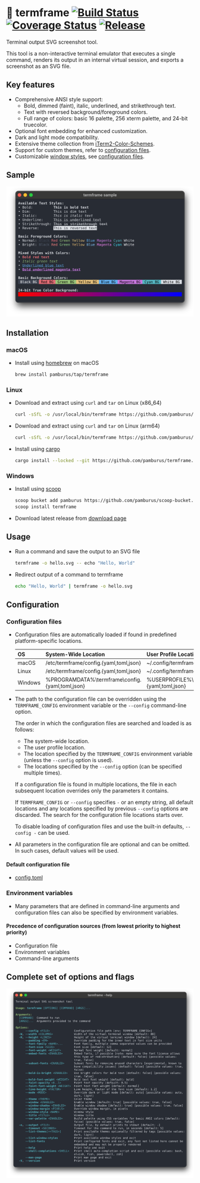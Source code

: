 # 📸 termframe [![Build Status][ci-img]][ci] [![Coverage Status][cov-img]][cov] [![Release][release-img]][release]

Terminal output SVG screenshot tool.

This tool is a non-interactive terminal emulator that executes a single command, renders its output in an internal virtual session, and exports a screenshot as an SVG file.

## Key features

* Comprehensive ANSI style support:
  * Bold, dimmed (faint), italic, underlined, and strikethrough text.
  * Text with reversed background/foreground colors.
  * Full range of colors: basic 16 palette, 256 xterm palette, and 24-bit truecolor.
* Optional font embedding for enhanced customization.
* Dark and light mode compatibility.
* Extensive theme collection from [iTerm2-Color-Schemes](https://github.com/mbadolato/iTerm2-Color-Schemes).
* Support for custom themes, refer to [configuration files](#configuration-files).
* Customizable [window styles](assets/window-styles/macos.toml), see [configuration files](#configuration-files).

## Sample

<p align="center">
    <picture>
    <source media="(prefers-color-scheme: dark)" srcset="doc/sample-dark.svg" />
    <source media="(prefers-color-scheme: light)" srcset="doc/sample-light.svg" />
    <img alt="screenshot" src="doc/sample-dark.svg" />
    </picture>
</p>

## Installation

### macOS

* Install using [homebrew](https://brew.sh) on macOS

  ```sh
  brew install pamburus/tap/termframe
  ```

### Linux

* Download and extract using `curl` and `tar` on Linux (x86_64)

    ```sh
    curl -sSfL -o /usr/local/bin/termframe https://github.com/pamburus/termframe/releases/latest/download/termframe-linux-x86_64-musl.tar.gz | tar xz
    ```

* Download and extract using `curl` and `tar` on Linux (arm64)

    ```sh
    curl -sSfL -o /usr/local/bin/termframe https://github.com/pamburus/termframe/releases/latest/download/termframe-linux-arm64-musl.tar.gz | tar xz
    ```

* Install using [cargo](https://www.rust-lang.org/tools/install)

    ```sh
    cargo install --locked --git https://github.com/pamburus/termframe.git
    ```

### Windows

* Install using [scoop](https://scoop.sh)

    ```sh
    scoop bucket add pamburus https://github.com/pamburus/scoop-bucket.git
    scoop install termframe
    ```

* Download latest release from [download page](https://github.com/pamburus/termframe/releases/latest)

## Usage

* Run a command and save the output to an SVG file

    ```sh
    termframe -o hello.svg -- echo "Hello, World"
    ```

* Redirect output of a command to termframe

    ```sh
    echo "Hello, World" | termframe -o hello.svg
    ```

## Configuration

### Configuration files

* Configuration files are automatically loaded if found in predefined platform-specific locations.

    | OS      | System-Wide Location                     | User Profile Location                                          |
    | ------- | ---------------------------------------- |  ------------------------------------------------------- |
    | macOS   | /etc/termframe/config.{yaml,toml,json}          | ~/.config/termframe/config.{yaml,toml,json}                     |
    | Linux   | /etc/termframe/config.{yaml,toml,json}          | ~/.config/termframe/config.{yaml,toml,json}                     |
    | Windows | %PROGRAMDATA%\termframe\config.{yaml,toml,json} | %USERPROFILE%\AppData\Roaming\termframe\config.{yaml,toml,json} |

* The path to the configuration file can be overridden using the `TERMFRAME_CONFIG` environment variable or the `--config` command-line option.

  The order in which the configuration files are searched and loaded is as follows:
  * The system-wide location.
  * The user profile location.
  * The location specified by the `TERMFRAME_CONFIG` environment variable (unless the `--config` option is used).
  * The locations specified by the `--config` option (can be specified multiple times).

  If a configuration file is found in multiple locations, the file in each subsequent location overrides only the parameters it contains.

  If `TERMFRAME_CONFIG` or `--config` specifies `-` or an empty string, all default locations and any locations specified by previous `--config` options are discarded. The search for the configuration file locations starts over.

  To disable loading of configuration files and use the built-in defaults, `--config -` can be used.

* All parameters in the configuration file are optional and can be omitted. In such cases, default values will be used.

#### Default configuration file

* [config.toml](assets/config.toml)

### Environment variables

* Many parameters that are defined in command-line arguments and configuration files can also be specified by environment variables.

#### Precedence of configuration sources (from lowest priority to highest priority)

* Configuration file
* Environment variables
* Command-line arguments

## Complete set of options and flags

<p align="center">
    <picture>
    <source media="(prefers-color-scheme: dark)" srcset="doc/help-dark.svg" />
    <source media="(prefers-color-scheme: light)" srcset="doc/help-light.svg" />
    <img alt="screenshot" src="doc/help-dark.svg" />
    </picture>
</p>

[ci-img]: https://github.com/pamburus/termframe/actions/workflows/ci.yml/badge.svg
[ci]: https://github.com/pamburus/termframe/actions/workflows/ci.yml
[cov-img]: https://codecov.io/gh/pamburus/termframe/graph/badge.svg?token=HI21W7NJEE
[cov]: https://codecov.io/gh/pamburus/termframe
[release-img]: https://img.shields.io/github/v/release/pamburus/termframe?sort=semver
[release]: https://github.com/pamburus/termframe/releases/latest
